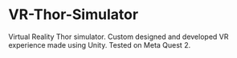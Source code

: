 # VR-Thor-Simulator
Virtual Reality Thor simulator. Custom designed and developed VR experience made using Unity. Tested on Meta Quest 2.
